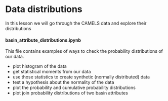 # Data distributions
In this lesson we will go through the CAMELS data and explore their distributions

#### basin_attribute_distributions.ipynb
This file contains examples of ways to check the probability distributions of our data.
* plot histogram of the data
* get statistical moments from our data
* use those statistics to create synthetic (normally distributed) data
* test a hypothesis about the normality of the data
* plot the probability and cumulative probability distributions
* plot join probability distributions of two basin attributes